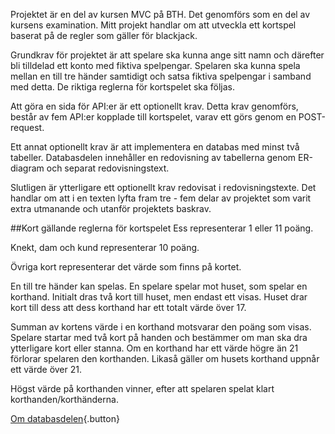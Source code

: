 Projektet är en del av kursen MVC på BTH. Det genomförs som en del av kursens examination. Mitt projekt handlar om att utveckla ett kortspel baserat på de regler som gäller för blackjack.

Grundkrav för projektet är att spelare ska kunna ange sitt namn och därefter bli tilldelad ett konto med fiktiva spelpengar. Spelaren ska kunna spela mellan en till tre händer samtidigt och satsa fiktiva spelpengar i samband med detta. De riktiga reglerna för kortspelet ska följas.

Att göra en sida för API:er är ett optionellt krav. Detta krav genomförs, består av fem API:er kopplade till kortspelet, varav ett görs genom en POST-request.

Ett annat optionellt krav är att implementera en databas med minst två tabeller. Databasdelen innehåller en redovisning av tabellerna genom ER-diagram och separat redovisningstext.

Slutligen är ytterligare ett optionellt krav redovisat i redovisningstexte. Det handlar om att i en texten lyfta fram tre - fem delar av projektet som varit extra utmanande och utanför projektets baskrav.

##Kort gällande reglerna för kortspelet
Ess representerar 1 eller 11 poäng.

Knekt, dam och kund representerar 10 poäng.

Övriga kort representerar det värde som finns på kortet.

En till tre händer kan spelas. En spelare spelar mot huset, som spelar en korthand. Initialt dras två kort till huset, men endast ett visas. Huset drar kort till dess att dess korthand har ett totalt värde över 17.

Summan av kortens värde i en korthand motsvarar den poäng som visas. Spelare startar med två kort på handen och bestämmer om man ska dra ytterligare kort eller stanna. Om en korthand har ett värde högre än 21 förlorar spelaren den korthanden. Likaså gäller om husets korthand uppnår ett värde över 21.

Högst värde på korthanden vinner, efter att spelaren spelat klart korthanden/korthänderna.

[Om databasdelen](about/aboutdb){.button}
